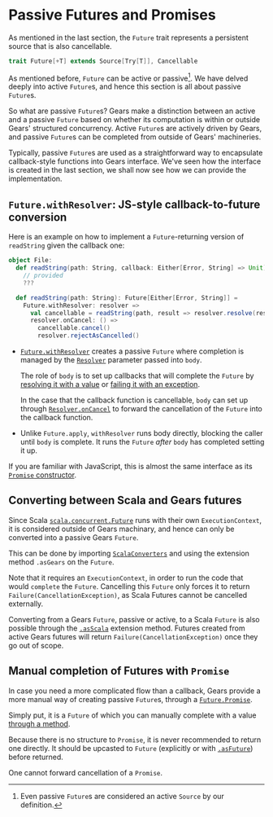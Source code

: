 # Passive Futures and Promises

As mentioned in the last section, the `Future` trait represents a persistent source that is also cancellable.
```scala
trait Future[+T] extends Source[Try[T]], Cancellable
```

As mentioned before, `Future` can be active or passive[^passive-reactive].
We have delved deeply into active `Future`s, and hence this section is all about passive `Future`s.

[^passive-reactive]: Even passive `Future`s are considered an active `Source` by our definition.

So what are passive `Future`s? Gears make a distinction between an active and a passive `Future` based on whether
its computation is within or outside Gears' structured concurrency.
Active `Future`s are actively driven by Gears, and passive `Future`s can be completed from outside of Gears' machineries.

Typically, passive `Future`s are used as a straightforward way to encapsulate callback-style functions into
Gears interface.
We've seen how the interface is created in the last section, we shall now see how we can provide the implementation.

## `Future.withResolver`: JS-style callback-to-future conversion

Here is an example on how to implement a `Future`-returning version of `readString` given the callback one:
```scala
object File:
  def readString(path: String, callback: Either[Error, String] => Unit): Cancellable =
    // provided
    ???

  def readString(path: String): Future[Either[Error, String]] =
    Future.withResolver: resolver =>
      val cancellable = readString(path, result => resolver.resolve(result))
      resolver.onCancel: () =>
        cancellable.cancel()
        resolver.rejectAsCancelled()
```

- [`Future.withResolver`](https://lampepfl.github.io/gears/api/gears/async/Future$.html#withResolver-fffff6bf) creates a
  passive `Future` where completion is managed by the
  [`Resolver`](https://lampepfl.github.io/gears/api/gears/async/Future$$Resolver.html) parameter passed into `body`.

  The role of `body` is to set up callbacks that will complete the `Future` by
  [resolving it with a value](https://lampepfl.github.io/gears/api/gears/async/Future$$Resolver.html#resolve-fffff71f) or
  [failing it with an exception](https://lampepfl.github.io/gears/api/gears/async/Future$$Resolver.html#reject-4b8).

  In the case that the callback function is cancellable, `body` can set up through
  [`Resolver.onCancel`](https://lampepfl.github.io/gears/api/gears/async/Future$$Resolver.html#onCancel-9dc)
  to forward the cancellation of the `Future` into the callback function.
- Unlike `Future.apply`, `withResolver` runs body directly, blocking the caller until `body` is complete. It runs the
  `Future` *after* `body` has completed setting it up.

If you are familiar with JavaScript, this is almost the same interface as its
[`Promise` constructor](https://developer.mozilla.org/en-US/docs/Web/JavaScript/Reference/Global_Objects/Promise/Promise).

## Converting between Scala and Gears futures

Since Scala [`scala.concurrent.Future`](https://www.scala-lang.org/api/current/scala/concurrent/Future.html#) runs with their
own `ExecutionContext`, it is considered outside of Gears machinary, and hence can only be converted into a passive Gears `Future`.

This can be done by importing
[`ScalaConverters`](https://lampepfl.github.io/gears/api/gears/async/ScalaConverters$.html)
and using the extension method `.asGears` on the `Future`.

Note that it requires an `ExecutionContext`, in order to run the code that would `complete` the `Future`.
Cancelling this `Future` only forces it to return `Failure(CancellationException)`, as Scala Futures cannot be cancelled externally.

Converting from a Gears `Future`, passive or active, to a Scala `Future` is also possible through the
[`.asScala`](https://lampepfl.github.io/gears/api/gears/async/ScalaConverters$.html#asScala-fffff4e2)
extension method.
Futures created from active Gears futures will return `Failure(CancellationException)` once they go out of scope.

## Manual completion of Futures with `Promise`

In case you need a more complicated flow than a callback, Gears provide a more manual way of creating passive `Future`s,
through a [`Future.Promise`](https://lampepfl.github.io/gears/api/gears/async/Future$$Promise.html).

Simply put, it is a `Future` of which you can manually complete with a value
[through a method](https://lampepfl.github.io/gears/api/gears/async/Future$$Promise.html#).

Because there is no structure to `Promise`, it is never recommended to return one directly. It should be upcasted
to `Future` (explicitly or with [`.asFuture`](https://lampepfl.github.io/gears/api/gears/async/Future$$Promise.html#asFuture-0))
before returned.

One cannot forward cancellation of a `Promise`.
